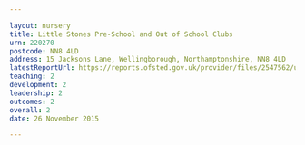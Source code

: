 ```yaml
---

layout: nursery
title: Little Stones Pre-School and Out of School Clubs
urn: 220270
postcode: NN8 4LD
address: 15 Jacksons Lane, Wellingborough, Northamptonshire, NN8 4LD
latestReportUrl: https://reports.ofsted.gov.uk/provider/files/2547562/urn/220270.pdf
teaching: 2
development: 2
leadership: 2
outcomes: 2
overall: 2
date: 26 November 2015

---
```

